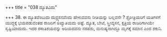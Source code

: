 +++
title = "038 ದ್ಯೂತವಿದು"

+++
38. ಈ ದ್ಯೂತವೆಂಬುದು ದುವ್ರ್ಯಸನವೆಂದು ಹೇಳುವವನು ನೀತಿಯನ್ನು ಬಲ್ಲವನೇ ? ಶ್ರೋತ್ರಿಯರಿಗೆ ಯತಿಗಳಿಗೆ ಯುದ್ಧಕ್ಕೆ ಭಯಪಡುವಂತಹ ರಾಜರಿಗೆ ಅಖ್ಯಾತಿಯದು ಅಷ್ಟೆ. ದ್ಯೂತ, ಬೇಟೆ, ಸ್ತ್ರೀವ್ಯಸನ, ಕ್ಷತ್ರಿಯ ರಾಜರಿಗಾಗಿಯೇ ಸೃಷ್ಟಿಯಾದುದು. ಇದರ ರಸಾತಿಶಯವನ್ನು ಅರಿಯದವನು ನರಪಶು, ಮನುಷ್ಯನಾಗಿದ್ದೂ ಮೃಗಕ್ಕೆ ಸಮಾನ ಎಂದ ಶಕುನಿ.
